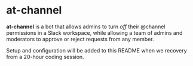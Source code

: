 # at-channel
**at-channel** is a bot that allows admins to turn _off_ their @channel permissions in a Slack workspace, while allowing a team of admins and moderators to approve or reject requests from any member.

Setup and configuration will be added to this README when we recovery from a 20-hour coding session.
